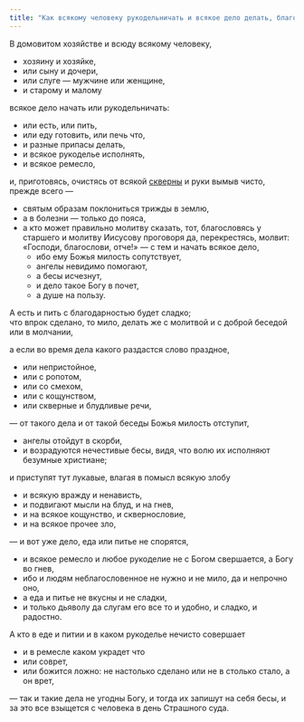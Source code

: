 ```yaml
---
title: "Как всякому человеку рукодельничать и всякое дело делать, благословясь"
---
```


В домовитом хозяйстве и всюду всякому человеку,

* хозяину и хозяйке,
* или сыну и дочери,
* или слуге — мужчине или женщине,
* и старому и малому

всякое дело начать или рукодельничать:

* или есть, или пить,
* или еду готовить, или печь что,
* и разные припасы делать,
* и всякое рукоделье исполнять,
* и всякое ремесло,

и, приготовясь, очистясь от всякой [скверны] и руки вымыв чисто, прежде всего —

* святым образам поклониться трижды в землю,
* а в болезни — только до пояса,
* а кто может правильно молитву сказать, тот, благословясь у старшего и молитву Иисусову проговоря да, перекрестясь, молвит: «Господи, благослови, отче!» — с тем и начать всякое дело,
  * ибо ему Божья милость сопутствует,
  * ангелы невидимо помогают,
  * а бесы исчезнут,
  * и дело такое Богу в почет,
  * а душе на пользу.

А есть и пить с благодарностью будет сладко;  
что впрок сделано, то мило, делать же с молитвой и с доброй беседой или в молчании,

а если во время дела какого раздастся слово праздное,

* или непристойное,
* или с ропотом,
* или со смехом,
* или с кощунством,
* или скверные и блудливые речи,

— от такого дела и от такой беседы Божья милость отступит,

* ангелы отойдут в скорби,
* и возрадуются нечестивые бесы, видя, что волю их исполняют безумные христиане;

и приступят тут лукавые, влагая в помысл всякую злобу

* и всякую вражду и ненависть,
* и подвигают мысли на блуд, и на гнев,
* и на всякое кощунство, и сквернословие,
* и на всякое прочее зло,

— и вот уже дело, еда или питье не спорятся,

* и всякое ремесло и любое рукоделие не с Богом свершается, а Богу во гнев,
* ибо и людям неблагословенное не нужно и не мило, да и непрочно оно,
* а еда и питье не вкусны и не сладки,
* и только дьяволу да слугам его все то и удобно, и сладко, и радостно.

А кто в еде и питии и в каком рукоделье нечисто совершает

* и в ремесле каком украдет что
* или соврет,
* или божится ложно: не настолько сделано или не в столько стало, а он врет,

— так и такие дела не угодны Богу, и тогда их запишут на себя бесы, и за это все взыщется с человека в день Страшного суда.

[скверны]: https://slovari.yandex.ru/~%D0%BA%D0%BD%D0%B8%D0%B3%D0%B8/%D0%A2%D0%BE%D0%BB%D0%BA%D0%BE%D0%B2%D1%8B%D0%B9%20%D1%81%D0%BB%D0%BE%D0%B2%D0%B0%D1%80%D1%8C%20%D0%94%D0%B0%D0%BB%D1%8F/%D0%A1%D0%9A%D0%92%D0%95%D0%A0%D0%9D%D0%90/ "Мерзость, гадость, пакость, касть, все гнусное, противное, отвратительное, непотребное, что мерзит плотски и духовно; нечистота, грязь и гниль, тление, мертвечина, извержения, кал; смрад, вонь; непотребство, разврат, нравственное растление; все богопротивное"
